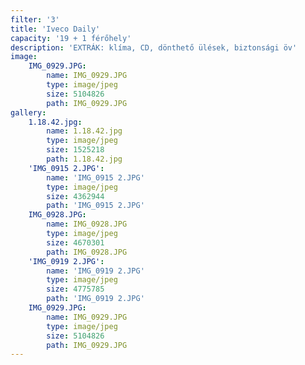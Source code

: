 ```yaml
---
filter: '3'
title: 'Iveco Daily'
capacity: '19 + 1 férőhely'
description: 'EXTRÁK: klíma, CD, dönthető ülések, biztonsági öv'
image:
    IMG_0929.JPG:
        name: IMG_0929.JPG
        type: image/jpeg
        size: 5104826
        path: IMG_0929.JPG
gallery:
    1.18.42.jpg:
        name: 1.18.42.jpg
        type: image/jpeg
        size: 1525218
        path: 1.18.42.jpg
    'IMG_0915 2.JPG':
        name: 'IMG_0915 2.JPG'
        type: image/jpeg
        size: 4362944
        path: 'IMG_0915 2.JPG'
    IMG_0928.JPG:
        name: IMG_0928.JPG
        type: image/jpeg
        size: 4670301
        path: IMG_0928.JPG
    'IMG_0919 2.JPG':
        name: 'IMG_0919 2.JPG'
        type: image/jpeg
        size: 4775785
        path: 'IMG_0919 2.JPG'
    IMG_0929.JPG:
        name: IMG_0929.JPG
        type: image/jpeg
        size: 5104826
        path: IMG_0929.JPG
---
```

